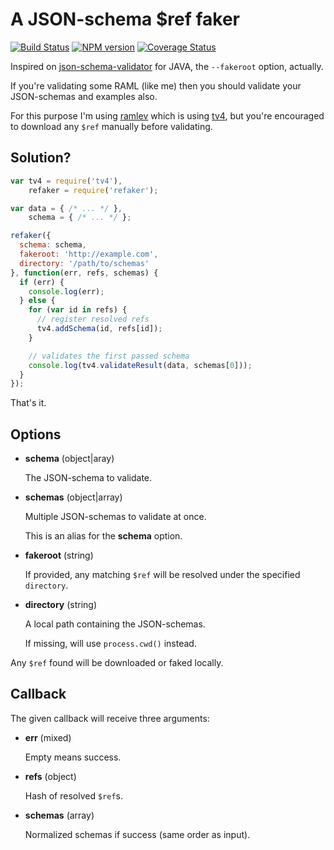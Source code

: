 # A JSON-schema $ref faker

[![Build Status](https://travis-ci.org/json-schema-faker/refaker.png?branch=master)](https://travis-ci.org/json-schema-faker/refaker) [![NPM version](https://badge.fury.io/js/refaker.png)](http://badge.fury.io/js/refaker) [![Coverage Status](https://coveralls.io/repos/json-schema-faker/refaker/badge.png?branch=master)](https://coveralls.io/r/json-schema-faker/refaker?branch=master)

Inspired on [json-schema-validator](https://github.com/fge/json-schema-validator) for JAVA, the `--fakeroot` option, actually.

If you're validating some RAML (like me) then you should validate your JSON-schemas and examples also.

For this purpose I'm using [ramlev](https://github.com/cybertk/ramlev) which is using [tv4](https://github.com/geraintluff/tv4), but you're encouraged to download any `$ref` manually before validating.

## Solution?

```javascript
var tv4 = require('tv4'),
    refaker = require('refaker');

var data = { /* ... */ },
    schema = { /* ... */ };

refaker({
  schema: schema,
  fakeroot: 'http://example.com',
  directory: '/path/to/schemas'
}, function(err, refs, schemas) {
  if (err) {
    console.log(err);
  } else {
    for (var id in refs) {
      // register resolved refs
      tv4.addSchema(id, refs[id]);
    }

    // validates the first passed schema
    console.log(tv4.validateResult(data, schemas[0]));
  }
});
```

That's it.

## Options

- **schema** (object|aray)

  The JSON-schema to validate.

- **schemas** (object|array)

  Multiple JSON-schemas to validate at once.

  This is an alias for the **schema** option.

- **fakeroot** (string)

  If provided, any matching `$ref` will be resolved under the specified `directory`.

- **directory** (string)

  A local path containing the JSON-schemas.

  If missing, will use `process.cwd()` instead.

Any `$ref` found will be downloaded or faked locally.

## Callback

The given callback will receive three arguments:

- **err** (mixed)

  Empty means success.

- **refs** (object)

  Hash of resolved `$ref`s.

- **schemas** (array)

  Normalized schemas if success (same order as input).
